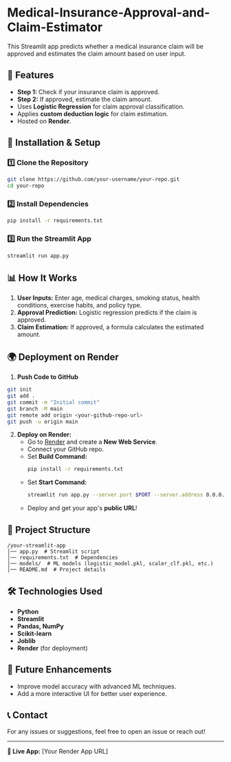 # Medical-Insurance-Approval-and-Claim-Estimator

This Streamlit app predicts whether a medical insurance claim will be approved and estimates the claim amount based on user input.

## 🚀 Features
- **Step 1:** Check if your insurance claim is approved.
- **Step 2:** If approved, estimate the claim amount.
- Uses **Logistic Regression** for claim approval classification.
- Applies **custom deduction logic** for claim estimation.
- Hosted on **Render**.

## 📌 Installation & Setup
### 1️⃣ Clone the Repository
```bash
git clone https://github.com/your-username/your-repo.git
cd your-repo
```

### 2️⃣ Install Dependencies
```bash
pip install -r requirements.txt
```

### 3️⃣ Run the Streamlit App
```bash
streamlit run app.py
```

## 📊 How It Works
1. **User Inputs:** Enter age, medical charges, smoking status, health conditions, exercise habits, and policy type.
2. **Approval Prediction:** Logistic regression predicts if the claim is approved.
3. **Claim Estimation:** If approved, a formula calculates the estimated amount.

## 🌍 Deployment on Render
1. **Push Code to GitHub**
```bash
git init
git add .
git commit -m "Initial commit"
git branch -M main
git remote add origin <your-github-repo-url>
git push -u origin main
```
2. **Deploy on Render:**
   - Go to [Render](https://render.com/) and create a **New Web Service**.
   - Connect your GitHub repo.
   - Set **Build Command:**
     ```bash
     pip install -r requirements.txt
     ```
   - Set **Start Command:**
     ```bash
     streamlit run app.py --server.port $PORT --server.address 0.0.0.0
     ```
   - Deploy and get your app's **public URL**!

## 📂 Project Structure
```
/your-streamlit-app  
│── app.py  # Streamlit script  
│── requirements.txt  # Dependencies  
│── models/  # ML models (logistic_model.pkl, scaler_clf.pkl, etc.)  
│── README.md  # Project details  
```

## 🛠 Technologies Used
- **Python**
- **Streamlit**
- **Pandas, NumPy**
- **Scikit-learn**
- **Joblib**
- **Render** (for deployment)

## 🤖 Future Enhancements
- Improve model accuracy with advanced ML techniques.
- Add a more interactive UI for better user experience.

## 📞 Contact
For any issues or suggestions, feel free to open an issue or reach out!

---
**🔗 Live App:** [Your Render App URL]
